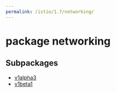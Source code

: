 ```yaml
---
permalink: /istio/1.7/networking/
---
```


# package networking



## Subpackages

* [v1alpha3](networking-v1alpha3.md)
* [v1beta1](networking-v1beta1.md)